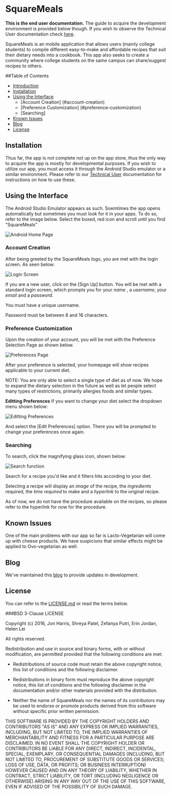 # SquareMeals
**This is the end user documentation.** The guide to acquire the development environment is provided below though.
If you wish to observe the Technical User documentation check [here](https://github.com/harrij15/SquareMeals/blob/master/developers_documentation.md).


SquareMeals is an mobile application that allows users (mainly college students) to compile different easy-to-make and affordable recipes that suit their dietary needs into a cookbook. This app also seeks to create a community where college students on the same campus can share/suggest recipes to others.

##Table of Contents
- [Introduction](#squaremeals)
- [Installation](#installation)
- [Using the Interface](#using-the-interface)
  - [Account Creation] (#account-creation)
  - [Preference Customization] (#preference-customization)
  - [Searching]
- [Known Issues](#known-issues)
- [Blog](#blog)
- [License](#license)


## Installation
Thus far, the app is not complete not up on the app store, thus the only way to acquire the app is mostly for developmental purposes.
If you wish to utilize our app, you must access it through the Android Studio emulator or a similar environment.
Please refer to our [Technical User](https://github.com/harrij15/SquareMeals/blob/master/developers_documentation.md) documentation for instructions on how to use these.

## Using the Interface
The Android Studio Emulator appears as such. Soemtimes the app opens automatically but sometimes you must look for it in your apps.
To do so, refer to the image below. Select the boxed, red icon and scroll until you find "SquareMeals"

![Android Home Page](http://orig09.deviantart.net/25d1/f/2016/125/4/6/1_by_miinji-da1gpqs.png)

### Account Creation
After being greeted by the SquareMeals logo, you are met with the login screen. As seen below:

![Login Screen](http://orig15.deviantart.net/df4c/f/2016/125/5/1/2_by_miinji-da1gpqp.png)

If you are a new user, click on the [Sign Up] button. You will be met with a standard login screen, which prompts you for your *name*
, a *username*, your *email* and a *password*.

You must have a unique username.

Password must be between 8 and 16 characters.

### Preference Customization
Upon the creation of your account, you will be met with the Preference Selection Page as shown below.

![Preferences Page](http://orig05.deviantart.net/e82e/f/2016/125/a/7/3_by_miinji-da1gskr.png)

After your preference is selected, your homepage will show recipes applicable to your current diet.

NOTE: You are only able to select a single type of diet as of now. We hope to expand the dietary selection in the future
as well as let people select many types of restrictions, primarily allergies foods and similar types.

**Editting Preferences**
If you want to change your diet select the dropdown menu shown below:

![Editting Preferences](http://orig14.deviantart.net/e450/f/2016/126/7/8/4_by_miinji-da1gwl2.png)

And select the [Edit Preferences] option. There you will be prompted to change your preferences once again.

### Searching

To search, click the magnifying glass icon, shown below:

![Search function](http://orig01.deviantart.net/195c/f/2016/126/1/2/5_by_miinji-da1gwky.png)

Search for a recipe you'd like and it filters hits according to your diet.

Selecting a recipe will display an *image* of the recipe, the *ingredients* required, the *time required* to make and a
*hyperlink* to the original recipe.

As of now, we do not have the procedure available on the recipes, so please refer to the hyperlink for now for the procedure.

## Known Issues
One of the main problems with our app so far is Lacto-Vegetarian will come up with cheese products.
We have suspicions that similar effects might be applied to Ovo-vegetarian as well.

## Blog

We've maintained this [blog](https://rcos.io/projects/harrij15/SquareMeals/blog) to provide updates in development.

## License

You can refer to the [LICENSE.md](https://github.com/harrij15/SquareMeals/blob/master/LICENSE.md) or read the terms below.

###BSD 3-Clause LICENSE

Copyright (c) 2016, Jon Harris, Shreya Patel, Zefanya Putri, Erin Jordan, Helen Lei

All rights reserved.

Redistribution and use in source and binary forms, with or without
modification, are permitted provided that the following conditions are met:

* Redistributions of source code must retain the above copyright notice, this
  list of conditions and the following disclaimer.

* Redistributions in binary form must reproduce the above copyright notice,
  this list of conditions and the following disclaimer in the documentation
  and/or other materials provided with the distribution.

* Neither the name of SquareMeals nor the names of its
  contributors may be used to endorse or promote products derived from
  this software without specific prior written permission.

THIS SOFTWARE IS PROVIDED BY THE COPYRIGHT HOLDERS AND CONTRIBUTORS "AS IS"
AND ANY EXPRESS OR IMPLIED WARRANTIES, INCLUDING, BUT NOT LIMITED TO, THE
IMPLIED WARRANTIES OF MERCHANTABILITY AND FITNESS FOR A PARTICULAR PURPOSE ARE
DISCLAIMED. IN NO EVENT SHALL THE COPYRIGHT HOLDER OR CONTRIBUTORS BE LIABLE
FOR ANY DIRECT, INDIRECT, INCIDENTAL, SPECIAL, EXEMPLARY, OR CONSEQUENTIAL
DAMAGES (INCLUDING, BUT NOT LIMITED TO, PROCUREMENT OF SUBSTITUTE GOODS OR
SERVICES; LOSS OF USE, DATA, OR PROFITS; OR BUSINESS INTERRUPTION) HOWEVER
CAUSED AND ON ANY THEORY OF LIABILITY, WHETHER IN CONTRACT, STRICT LIABILITY,
OR TORT (INCLUDING NEGLIGENCE OR OTHERWISE) ARISING IN ANY WAY OUT OF THE USE
OF THIS SOFTWARE, EVEN IF ADVISED OF THE POSSIBILITY OF SUCH DAMAGE.
